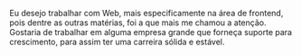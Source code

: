   Eu desejo trabalhar com Web, mais especificamente na área de frontend, pois dentre as outras matérias, foi a que mais me
chamou a atenção.
  Gostaria de trabalhar em alguma empresa grande que forneça suporte para crescimento, para assim ter uma carreira sólida e
 estável.
